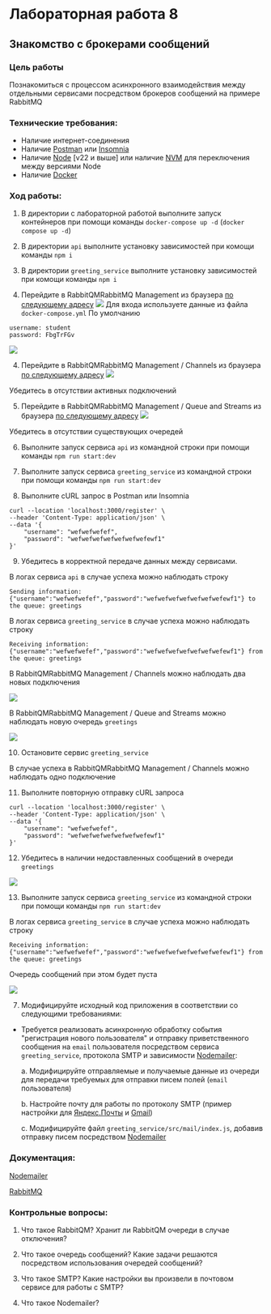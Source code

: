 # Лабораторная работа 8
## Знакомство с брокерами сообщений
### Цель работы
Познакомиться с процессом асинхронного взаимодействия между отдельными сервисами посредством брокеров сообщений на примере RabbitMQ

### Технические требования:
- Наличие интернет-соединения
- Наличие [Postman](https://www.postman.com/downloads/) или [Insomnia](https://insomnia.rest/download)
- Наличие [Node](https://nodejs.org/en) [v22 и выше] или наличие [NVM](https://github.com/nvm-sh/nvm) для переключения между версиями Node
- Наличие [Docker](https://docs.docker.com/desktop/)

### Ход работы:

1. В директории с лабораторной работой выполните запуск контейнеров при помощи команды `docker-compose up -d` (`docker compose up -d`)

2. В директории `api` выполните установку зависимостей при комощи команды `npm i`

3. В директории  `greeting_service` выполните установку зависимостей при комощи команды `npm i`

3. Перейдите в RabbitQMRabbitMQ Management из браузера [по следующему адресу](http://localhost:8080/)
![](https://storage.yandexcloud.net/shesterikov/WP/WP_8_1.png)
Для входа используете данные из файла `docker-compose.yml`
По умолчанию
```
username: student
password: FbgTrFGv
```
![](https://storage.yandexcloud.net/shesterikov/WP/WP_8_2.png)

4. Перейдите в RabbitQMRabbitMQ Management / Channels из браузера [по следующему адресу](http://localhost:8080/#/channels)
![](https://storage.yandexcloud.net/shesterikov/WP/WP_8_3.png)

Убедитесь в отсутствии активных подключений

5. Перейдите в RabbitQMRabbitMQ Management / Queue and Streams из браузера [по следующему адресу](http://localhost:8080/#/queues)
![](https://storage.yandexcloud.net/shesterikov/WP/WP_8_4.png)

Убедитесь в отсутствии существующих очередей

6. Выполните запуск сервиса `api` из командной строки при помощи команды `npm run start:dev`

7. Выполните запуск сервиса `greeting_service` из командной строки при помощи команды `npm run start:dev`

8. Выполните cURL запрос в Postman или Insomnia

```
curl --location 'localhost:3000/register' \
--header 'Content-Type: application/json' \
--data '{
    "username": "wefwefwefef",
    "password": "wefwefwefwefwefwefwefewf1"
}'
```

9. Убедитесь в корректной передаче данных между сервисами. 

В логах сервиса `api` в случае успеха можно наблюдать строку

```
Sending information: {"username":"wefwefwefef","password":"wefwefwefwefwefwefwefewf1"} to the queue: greetings 
```

В логах сервиса `greeting_service` в случае успеха можно наблюдать строку

```
Receiving information: {"username":"wefwefwefef","password":"wefwefwefwefwefwefwefewf1"} from the queue: greetings 
```

В RabbitQMRabbitMQ Management / Channels можно наблюдать два новых подключения

![](https://storage.yandexcloud.net/shesterikov/WP/WP_8_5.png)

В RabbitQMRabbitMQ Management / Queue and Streams можно наблюдать новую очередь `greetings`

![](https://storage.yandexcloud.net/shesterikov/WP/WP_8_6.png)


10. Остановите сервис `greeting_service`

В случае успеха в RabbitQMRabbitMQ Management / Channels можно наблюдать одно  подключение

11. Выполните повторную отправку cURL запроса

```
curl --location 'localhost:3000/register' \
--header 'Content-Type: application/json' \
--data '{
    "username": "wefwefwefef",
    "password": "wefwefwefwefwefwefwefewf1"
}'
```

12. Убедитесь в наличии недоставленных сообщений в очереди `greetings`

![](https://storage.yandexcloud.net/shesterikov/WP/WP_8_7.png)

13. Выполните запуск сервиса `greeting_service` из командной строки при помощи команды `npm run start:dev`

В логах сервиса `greeting_service` в случае успеха можно наблюдать строку

```
Receiving information: {"username":"wefwefwefef","password":"wefwefwefwefwefwefwefewf1"} from the queue: greetings 
```

Очередь сообщений при этом будет пуста

![](https://storage.yandexcloud.net/shesterikov/WP/WP_8_8.png)


7. Модифицируйте исходный код приложения в соответствии со следующими требованиями:

  - Требуется реализовать асинхронную обработку события "регистрация нового пользователя" и отправку приветственного сообщения на `email` пользователя посредством сервиса `greeting_service`, протокола SMTP и зависимости [Nodemailer](https://www.npmjs.com/package/nodemailer):

    a. Модифицируйте отправляемые и получаемые данные из очереди для передачи требуемых для отправки писем полей (`email` пользователя)

    b. Настройте почту для работы по протоколу SMTP (пример настройки для [Яндекс.Почты](https://yandex.ru/support/yandex-360/customers/mail/ru/mail-clients/others) и [Gmail](https://support.google.com/a/answer/176600?hl=en))

    c. Модифицируйте файл `greeting_service/src/mail/index.js`, добавив отправку писем посредством [Nodemailer](https://www.npmjs.com/package/nodemailer)

### Документация:

[Nodemailer](https://nodemailer.com/)

[RabbitMQ](https://www.rabbitmq.com/tutorials)

### Контрольные вопросы:
1. Что такое RabbitQM? Хранит ли RabbitQM очереди в случае отключения?

2. Что такое очередь сообщений? Какие задачи решаются посредством использования очередей сообщений?

3. Что такое SMTP? Какие настройки вы произвели в почтовом сервисе для работы с SMTP?

4. Что такое Nodemailer?

